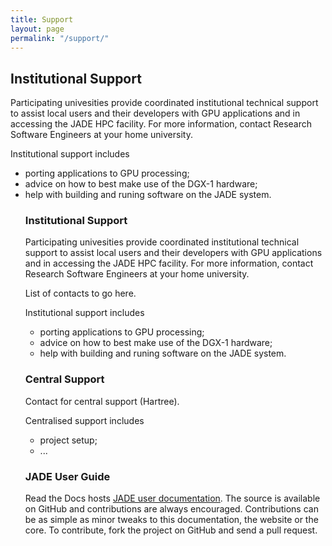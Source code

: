 ```yaml
---
title: Support
layout: page
permalink: "/support/"
---
```


## Institutional Support ##

Participating univesities provide coordinated institutional technical support to assist local users and their developers with GPU applications and in accessing the JADE HPC facility.  For more information, contact Research Software Engineers at your home university.

Institutional support includes

* porting applications to GPU processing;
* advice on how to best make use of the DGX-1 hardware;
* help with building and runing software on the JADE system.




<ul>
<h3>Institutional Support</h3>
<p>Participating univesities provide coordinated institutional technical support to assist local users and their developers with GPU applications and in accessing the JADE HPC facility.  For more information, contact Research Software Engineers at your home university.</p>

<p>List of contacts to go here.</p>

<p>Institutional support includes</p>
<ul>
<li> porting applications to GPU processing;</li>
<li> advice on how to best make use of the DGX-1 hardware;</li>
<li> help with building and runing software on the JADE system.</li>
</ul>


<!--This will help local users adopt the new facility, optimise their codes for this platform and hence maximise their scientific output from the machine. -->

<h3>Central Support</h3>
Contact for central support (Hartree).

Centralised support includes
<ul>
<li> project setup;</li>
<li> ...</li>
</ul>


<h3>JADE User Guide</h3>
Read the Docs hosts <a href="http://jade-hpc.readthedocs.io/">JADE user documentation</a>. The source is available on GitHub and contributions are always encouraged. Contributions can be as simple as minor tweaks to this documentation, the website or the core. To contribute, fork the project on GitHub and send a pull request.
</ul>


<!--
<section id="portfolio-work">
    <div class="container">
        <div class="row">
          <div class="col-md-12">
            <div class="block">
              <div class="portfolio-menu">
                <ul>
                    <li class="filter" data-filter="all">All tutorials</li>
                    <li class="filter" data-filter=".Tag1">Tag 1</li>
                    <li class="filter" data-filter=".Tag2">Tag 2</li>
                    <li class="filter" data-filter=".Tag3">Tag 3</li>
                </ul>
              </div>
                
              <div class="portfolio-contant">
                <ul id="portfolio-contant-active">
        
                    <li class="mix Tag1">
                      <a href="">
                        <img src="{{ site.baseurl }}/img/support/1.png" alt="">
                        <div class="overly">
                          <div class="position-center">
                            <h2>Lorem ipsum 1</h2>
                            <p>Nullam dictum felis eu pede mollis pretium. Integer tincidunt </p>

                          </div>
                        </div>
                      </a>
                  </li>
          
                    <li class="mix Tag2">
                      <a href="">
                        <img src="{{ site.baseurl }}/img/support/2.png" alt="">
                        <div class="overly">
                          <div class="position-center">
                            <h2>Lorem ipsum 2</h2>
                            <p>Nullam dictum felis eu pede mollis pretium. Integer tincidunt </p>

                          </div>
                        </div>
                      </a>
                  </li>

              
                </ul>
              </div>
            </div>
          </div>
        </div>
    </div>
</section>
-->


